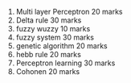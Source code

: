 1. Multi layer Perceptron 20 marks 
2. Delta rule 30 marks
3. fuzzy wuzzy 10 marks 
4. fuzzy system 30 marks 
5. genetic algorithm 20 marks 
6. hebb rule 20 marks 
7. Perceptron learning 30 marks
8. Cohonen 20 marks
